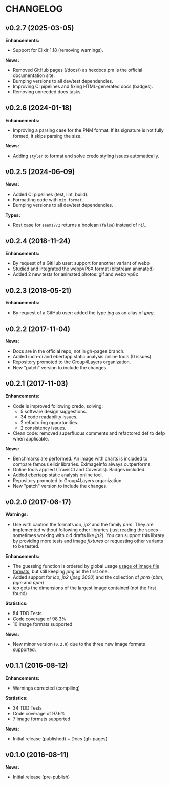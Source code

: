 # CHANGELOG

## v0.2.7 (2025-03-05)

**Enhancements:**

- Support for Elixir 1.18 (removing warnings).
 
**News:**

- Removed GitHub pages (/docs/) as hexdocs.pm is the official documentation site.
- Bumping versions to all dev/test dependencies.
- Improving CI pipelines and fixing HTML-generated docs (badges).
- Removing unneeded docs tasks.

## v0.2.6 (2024-01-18)

**Enhancements:**

- Improving a parsing case for the PNM format. If its signature is not fully formed, it skips parsing the size.

**News:**

- Adding `styler` to format and solve credo styling issues automatically.

## v0.2.5 (2024-06-09)

**News:**

- Added CI pipelines (test, lint, build).
- Formatting code with `mix format`.
- Bumping versions to all dev/test dependencies.

**Types:**

- Rest case for `seems?/2` returns a boolean (`false`) instead of `nil`.

## v0.2.4 (2018-11-24)

**Enhancements:**

- By request of a GitHub user: support for another variant of webp
- Studied and integrated the webpVP8X format (bitstream animated)
- Added 2 new tests for animated photos: gif and webp vp8x

## v0.2.3 (2018-05-21)

**Enhancements:**

- By request of a GitHub user: added the type *jpg* as an alias of *jpeg*.

## v0.2.2 (2017-11-04)

**News:**

- Docs are in the official repo, not in gh-pages branch.
- Added inch-ci and ebertapp static analysis online tools (0 issues).
- Repository promoted to the Group4Layers organization.
- New "patch" version to include the changes.

## v0.2.1 (2017-11-03)

**Enhancements:**

- Code is improved following credo, solving:
  - 5 software design suggestions.
  - 34 code readability issues.
  - 2 refactoring opportunities.
  - 2 consistency issues.
- Clean code: removed superfluous comments and refactored def to defp when applicable.

**News:**

- Benchmarks are performed. An image with charts is included to compare famous elixir libraries. ExImageInfo always outperforms.
- Online tools applied (TravisCI and Coveralls). Badges included.
- Added ebertapp static analysis online tool.
- Repository promoted to Group4Layers organization.
- New "patch" version to include the changes.

## v0.2.0 (2017-06-17)

**Warnings:**

- Use with caution the formats *ico*, *jp2* and the family *pnm*. They are implemented without following other libraries (just reading the specs - sometimes working with old drafts like *jp2*). You can support this library by providing more tests and image *fixtures* or requesting other variants to be tested.

**Enhancements:**

- The guessing function is ordered by global usage [usage of image file formats](https://w3techs.com/technologies/overview/image_format/all), but still keeping *png* as the first one.
- Added support for *ico*, *jp2* (*jpeg 2000*) and the collection of *pnm* (*pbm*, *pgm* and *ppm*)
- *ico* gets the dimensions of the largest image contained (not the first found)

**Statistics:**

- 54 TDD Tests
- Code coverage of 98.3%
- 10 image formats supported

**News:**

- New minor version (`0.2.0`) due to the three new image formats supported.

## v0.1.1 (2016-08-12)

**Enhancements:**

- Warnings corrected (compiling)

**Statistics:**

- 34 TDD Tests
- Code coverage of 97.6%
- 7 image formats supported

**News:**

- Initial release (published) + Docs (gh-pages)

## v0.1.0 (2016-08-11)

**News:**

- Initial release (pre-publish)
